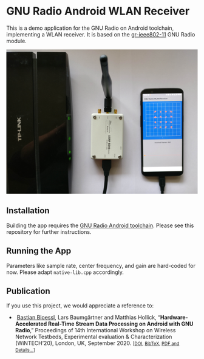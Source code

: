 # GNU Radio Android WLAN Receiver

This is a demo application for the GNU Radio on Android toolchain, implementing a WLAN receiver.
It is based on the [gr-ieee802-11](https://github.com/bastibl/gr-ieee802-11/) GNU Radio module.

![WLAN Receiver](doc/setup.png)

## Installation

Building the app requires the [GNU Radio Android toolchain](https://github.com/bastibl/gnuradio-android/). Please see this repository for further instructions.

## Running the App

Parameters like sample rate, center frequency, and gain are hard-coded for now. Please adapt `native-lib.cpp` accordingly.

## Publication

If you use this project, we would appreciate a reference to:

<ul>
<li>
<a href="http://dx.doi.org/10.1145/3411276.3412184"><img src="https://www.bastibl.net/bib/icons/ACM-logo.gif" title="ACM" alt=""></a> <a class="bibauthorlink" href="https://www.bastibl.net/">Bastian Bloessl</a>, Lars Baumgärtner and Matthias Hollick, “<strong>Hardware-Accelerated Real-Time Stream Data Processing on Android with GNU Radio</strong>,” Proceedings of 14th International Workshop on Wireless Network Testbeds, Experimental evaluation &amp; Characterization (WiNTECH’20), London, UK, September 2020.
 <small>[<a href="http://dx.doi.org/10.1145/3411276.3412184">DOI</a>, <a href="https://www.bastibl.net/bib/bloessl2020hardware/bloessl2020hardware.bib">BibTeX</a>, <a href="https://www.bastibl.net/bib/bloessl2020hardware/">PDF and Details…</a>]</small></p>
</li>
</ul>
